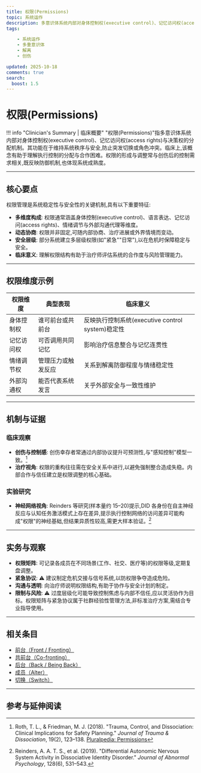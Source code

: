 ```yaml
---
title: 权限(Permissions)
topic: 系统运作
description: 多意识体系统内部对身体控制权(executive control)、记忆访问权(access rights)与决策权的分配机制,用于维持系统秩序与安全,防止突发切换或角色冲突。
tags:

    - 系统运作
    - 多重意识体
    - 解离
    - 创伤

updated: 2025-10-18
comments: true
search:
  boost: 1.5
---
```


# 权限(Permissions)

!!! info "Clinician's Summary | 临床概要"
    "权限(Permissions)"指多意识体系统内部对身体控制权(executive control)、记忆访问权(access rights)与决策权的分配机制。其功能在于维持系统秩序与安全,防止突发切换或角色冲突。临床上,该概念有助于理解执行控制的分配与合作困难。权限的形成与调整常与创伤后的控制需求相关,既反映防御机制,也体现系统成熟度。

---

## 核心要点

权限管理是系统稳定性与安全性的关键机制,具有以下重要特征:

- **多维度构成**: 权限通常涵盖身体控制(executive control)、语言表达、记忆访问(access rights)、情绪调节与外部沟通代理等维度。
- **动态协商**: 权限并非固定,可随内部协商、治疗进展或外界情境而变动。
- **安全层级**: 部分系统建立多层级权限(如"紧急""日常"),以在危机时保障稳定与安全。
- **临床意义**: 理解权限结构有助于治疗师评估系统的合作度与风险管理能力。

---

## 权限维度示例

| 权限维度 | 典型表现 | 临床意义 |
|-----------|-----------|-----------|
| 身体控制权 | 谁可前台或共前台 | 反映执行控制系统(executive control system)稳定性 |
| 记忆访问权 | 可否调用共同记忆 | 影响治疗信息整合与记忆连贯性 |
| 情绪调节权 | 管理压力或触发反应 | 关系到解离防御程度与情绪稳定性 |
| 外部沟通权 | 能否代表系统发言 | 关乎外部安全与一致性维护 |

---

## 机制与证据

### 临床观察

- **创伤与控制感**: 创伤幸存者常通过内部协议提升可预测性,与"感知控制"模型一致。[^roth2018]
- **治疗视角**: 权限的重构往往需在安全关系中进行,以避免强制整合造成失稳。内部合作与信任建立是权限调整的核心基础。

### 实验研究

- **神经网络视角**: Reinders 等研究(样本量约 15–20)提示,DID 各身份在自主神经反应与认知任务激活模式上存在差异,提示执行控制网络的访问差异可能构成"权限"的神经基础,但结果异质性较高,需更大样本验证。[^reinders2019]

---

## 实务与观察

- **权限矩阵**: 可记录各成员在不同场景(工作、社交、医疗等)的权限等级,定期复盘调整。
- **紧急协议**: ⚠ 建议制定危机交接与信号系统,以防权限争夺造成危险。
- **沟通与透明**: 向治疗师说明权限结构,有助于协作与安全计划的制定。
- **限制与风险**: ⚠ 过度层级化可能导致控制焦虑与内部不信任,应以灵活协作为目标。权限矩阵与紧急协议属于社群经验性管理方法,非标准治疗方案,需结合专业指导使用。

---

## 相关条目

- [前台（Front / Fronting）](Front-Fronting.md)
- [共前台（Co-fronting）](Co-Fronting.md)
- [后台（Back / Being Back）](Back-Being-Back.md)
- [成员（Alter）](Alter.md)
- [切换（Switch）](Switch.md)

---

## 参考与延伸阅读

[^reinders2019]: Reinders, A. A. T. S., et al. (2019). "Differential Autonomic Nervous System Activity in Dissociative Identity Disorder." *Journal of Abnormal Psychology*, 128(6), 531–543.
[^roth2018]: Roth, T. L., & Friedman, M. J. (2018). "Trauma, Control, and Dissociation: Clinical Implications for Safety Planning." *Journal of Trauma & Dissociation*, 19(2), 123–138.
[Pluralpedia: Permissions](https://pluralpedia.org/w/Permissions)

